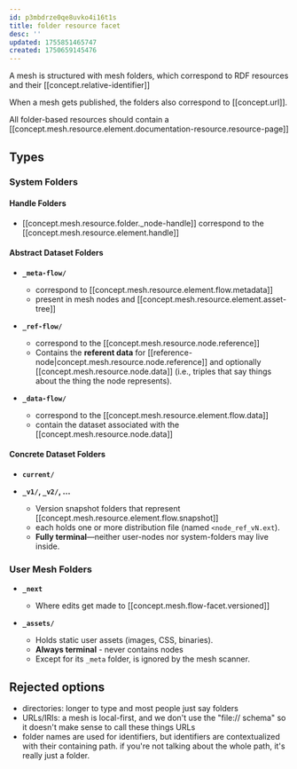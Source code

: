 ```yaml
---
id: p3mbdrze0qe8uvko4i16t1s
title: folder resource facet
desc: ''
updated: 1755851465747
created: 1750659145476
---
```


A mesh is structured with mesh folders, which correspond to RDF resources and their [[concept.relative-identifier]]
  
When a mesh gets published, the folders also correspond to [[concept.url]]. 

All folder-based resources should contain a [[concept.mesh.resource.element.documentation-resource.resource-page]]


## Types

### System Folders

#### Handle Folders

- [[concept.mesh.resource.folder._node-handle]] correspond to the [[concept.mesh.resource.element.handle]]

#### Abstract Dataset Folders

- **`_meta-flow/`**
  - correspond to [[concept.mesh.resource.element.flow.metadata]]
  - present in mesh nodes and [[concept.mesh.resource.element.asset-tree]]

- **`_ref-flow/`**

  - correspond to the [[concept.mesh.resource.node.reference]]
  - Contains the **referent data** for [[reference-node|concept.mesh.resource.node.reference]] and optionally [[concept.mesh.resource.node.data]] (i.e., triples that say things about the thing the node represents).

- **`_data-flow/`**

  - correspond to the [[concept.mesh.resource.element.flow.data]]
  - contain the dataset associated with the [[concept.mesh.resource.node.data]]

#### Concrete Dataset Folders

- **`current/`**

- **`_v1/`, `_v2/`, …**

  - Version snapshot folders that represent [[concept.mesh.resource.element.flow.snapshot]]
  - each holds one or more distribution file (named `<node_ref_vN.ext`).
  - **Fully terminal**—neither user-nodes nor system-folders may live inside.

### User Mesh Folders

- **`_next`**
  - Where edits get made to [[concept.mesh.flow-facet.versioned]]


- **`_assets/`**
  - Holds static user assets (images, CSS, binaries).
  - **Always terminal** - never contains nodes
  - Except for its `_meta` folder, is ignored by the mesh scanner.

## Rejected options

- directories: longer to type and most people just say folders
- URLs/IRIs: a mesh is local-first, and we don't use the "file:// schema" so it
  doesn't make sense to call these things URLs
- folder names are used for identifiers, but identifiers are contextualized with
  their containing path. if you're not talking about the whole path, it's really
  just a folder.
